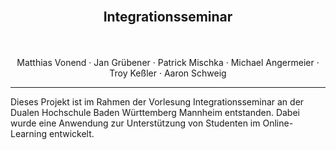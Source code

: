 <!-- [docs.pdf](./docs/docs.pdf) -->


<br />
<div align="center">

  <h2 align="center">Integrationsseminar</h2>

  <p align="center">
    <br />
    <br />
    Matthias Vonend
    ·
    Jan Grübener
    ·
    Patrick Mischka
    ·
    Michael Angermeier
    ·
    Troy Keßler
    ·
    Aaron Schweig
  </p>
</div>
<hr>

Dieses Projekt ist im Rahmen der Vorlesung Integrationsseminar an der Dualen Hochschule Baden Württemberg Mannheim entstanden. Dabei wurde eine Anwendung zur Unterstützung von Studenten im Online-Learning entwickelt.

